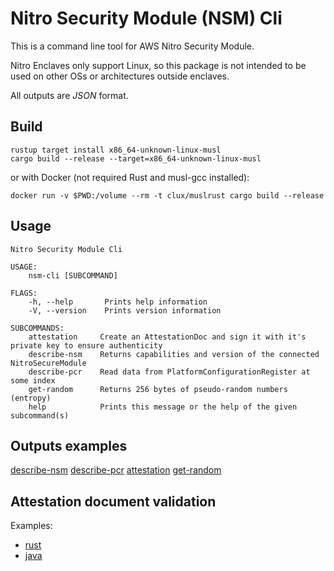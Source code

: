 # Nitro Security Module (NSM) Cli

This is a command line tool for AWS Nitro Security Module.

Nitro Enclaves only support Linux, so this package is not intended to be used on other OSs or architectures outside enclaves.

All outputs are _JSON_ format.


## Build

```shell script
rustup target install x86_64-unknown-linux-musl
cargo build --release --target=x86_64-unknown-linux-musl
```

or with Docker (not required Rust and musl-gcc installed): 

```shell script
docker run -v $PWD:/volume --rm -t clux/muslrust cargo build --release
```

## Usage

```console
Nitro Security Module Cli

USAGE:
    nsm-cli [SUBCOMMAND]

FLAGS:
    -h, --help       Prints help information
    -V, --version    Prints version information

SUBCOMMANDS:
    attestation     Create an AttestationDoc and sign it with it's private key to ensure authenticity
    describe-nsm    Returns capabilities and version of the connected NitroSecureModule
    describe-pcr    Read data from PlatformConfigurationRegister at some index
    get-random      Returns 256 bytes of pseudo-random numbers (entropy)
    help            Prints this message or the help of the given subcommand(s)
```


## Outputs examples

[describe-nsm](docs/describe-nsm.md)
[describe-pcr](docs/describe-pcr.md)
[attestation](docs/attestation.md)
[get-random](docs/get-random.md)


## Attestation document validation

Examples:
   - [rust](examples/att-document-verification/rs)
   - [java](examples/att-document-verification/java)
